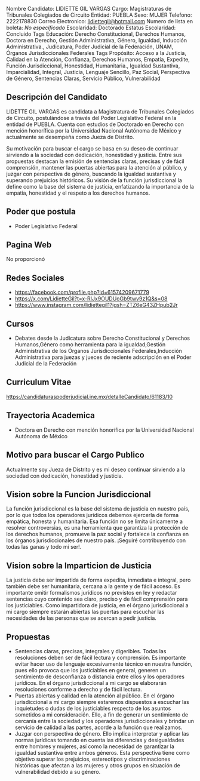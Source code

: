 Nombre Candidato: LIDIETTE GIL VARGAS
Cargo: Magistraturas de Tribunales Colegiados de Circuito
Entidad: PUEBLA
Sexo: MUJER
Telefono: 2222178830
Correo Electronico: lidiettegil@hotmail.com
Numero de lista en boleta: *No especificado*
Escolaridad: Doctorado
Estatus Escolaridad: Concluido
Tags Educación: Derecho Constitucional, Derechos Humanos, Doctora en Derecho, Gestión Administrativa, Género, Igualdad, Inducción Administrativa., Judicatura, Poder Judicial de la Federación, UNAM, Órganos Jurisdiccionales Federales
Tags Propósito: Acceso a la Justicia, Calidad en la Atención, Confianza, Derechos Humanos, Empatía, Expedite, Función Jurisdiccional, Honestidad, Humanitaria., Igualdad Sustantiva, Imparcialidad, Integral, Justicia, Lenguaje Sencillo, Paz Social, Perspectiva de Género, Sentencias Claras, Servicio Público, Vulnerabilidad


## Descripción del Candidato 

LIDETTE GIL VARGAS es candidata a Magistratura de Tribunales Colegiados de Circuito, postulándose a través del Poder Legislativo Federal en la entidad de PUEBLA. Cuenta con estudios de Doctorado en Derecho con mención honorífica por la Universidad Nacional Autónoma de México y actualmente se desempeña como Jueza de Distrito.

Su motivación para buscar el cargo se basa en su deseo de continuar sirviendo a la sociedad con dedicación, honestidad y justicia.  Entre sus propuestas destacan la emisión de sentencias claras, precisas y de fácil comprensión, mantener las puertas abiertas para la atención al público, y juzgar con perspectiva de género, buscando la igualdad sustantiva y superando prejuicios históricos. Su visión de la función jurisdiccional la define como la base del sistema de justicia, enfatizando la importancia de la empatía, honestidad y el respeto a los derechos humanos.


## Poder que postula

- Poder Legislativo Federal


## Pagina Web

No proporcionó


## Redes Sociales

- https://facebook.com/profile.php?id=61574209671779
- https://x.com/LidietteGil?t=x-RIJx9OUDUoGb9twv9z1Q&s=08
- https://www.instagram.com/lidiettegil1?igsh=ZTZ6eG43ZHpub2Jr


## Cursos

- Debates desde la Judicatura sobre Derecho Constitucional y Derechos Humanos,Género como herramienta para la igualdad,Gestión Administrativa de los Órganos Jurisdiccionales Federales,Inducción Administrativa para juezas y jueces de reciente adscripción en el Poder Judicial de la Federación


## Curriculum Vitae

https://candidaturaspoderjudicial.ine.mx/detalleCandidato/61183/10


## Trayectoria Academica

- Doctora en Derecho con mención honorífica por la Universidad Nacional Autónoma de México


## Motivo para buscar el Cargo Publico

Actualmente soy Jueza de Distrito y es mi deseo continuar sirviendo a la sociedad con dedicación, honestidad y justicia.


## Vision sobre la Funcion Jurisdiccional

La función jurisdiccional es la base del sistema de justicia en nuestro país, por lo que todos los operadores jurídicos debemos ejercerla de forma empática, honesta y humanitaria. Esa función no se limita únicamente a resolver controversias, es una herramienta que garantiza la protección de los derechos humanos, promueve la paz social y fortalece la confianza en los órganos jurisdiccionales de nuestro país. ¡Seguiré contribuyendo con todas las ganas y todo mi ser!.


## Vision sobre la Imparticion de Justicia

La justicia debe ser impartida de forma expedita, inmediata e integral, pero también debe ser humanitaria, cercana a la gente y de fácil acceso. Es importante omitir formalismos jurídicos no previstos en ley y redactar sentencias cuyo contenido sea claro, preciso y de fácil comprensión para los justiciables. Como impartidora de justicia, en el órgano jurisdiccional a mi cargo siempre estarán abiertas las puertas para escuchar las necesidades de las personas que se acercan a pedir justicia.


## Propuestas

- Sentencias claras, precisas, integrales y digeribles. Todas las resoluciones deben ser de fácil lectura y comprensión. Es importante evitar hacer uso de lenguaje excesivamente técnico en nuestra función, pues ello provoca que los justiciables en general, generen un sentimiento de desconfianza o distancia entre ellos y los operadores jurídicos. En el órgano jurisdiccional a mi cargo se elaborarán resoluciones conforme a derecho y de fácil lectura.
- Puertas abiertas y calidad en la atención al público. En el órgano jurisdiccional a mi cargo siempre estaremos dispuestos a escuchar las inquietudes o dudas de los justiciables respecto de los asuntos sometidos a mi consideración. Ello, a fin de generar un sentimiento de cercanía entre la sociedad y los operadores jurisdiccionales y brindar un servicio de calidad a las partes, acorde a la función que realizamos.
- Juzgar con perspectiva de género. Ello implica interpretar y aplicar las normas jurídicas tomando en cuenta las diferencias y desigualdades entre hombres y mujeres, así como la necesidad de garantizar la igualdad sustantiva entre ambos géneros. Esta perspectiva tiene como objetivo superar los prejuicios, estereotipos y discriminaciones históricas que afectan a las mujeres y otros grupos en situación de vulnerabilidad debido a su género.

